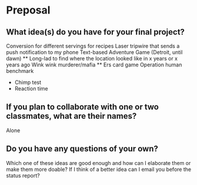 # Preposal

## What idea(s) do you have for your final project?

Conversion for different servings for recipes
Laser tripwire that sends a push notification to my phone
Text-based Adventure Game (Detroit, until dawn) **
Long-lad to find where the location looked like in x years or x years ago
Wink wink murderer/mafia **
Ers card game
Operation
human benchmark 
- Chimp test 
- Reaction time


## If you plan to collaborate with one or two classmates, what are their names?

Alone


## Do you have any questions of your own?

Which one of these ideas are good enough and how can I elaborate them or make them more doable? If I think of a better idea can I email you before the status report?
